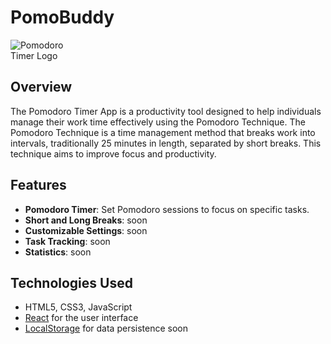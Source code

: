 # PomoBuddy

<img src="https://github.com/vermenea/pomo-buddy/blob/master/public/webicon.png?raw=true" alt="Pomodoro Timer Logo" style="max-width: 100px">


## Overview

The Pomodoro Timer App is a productivity tool designed to help individuals manage their work time effectively using the Pomodoro Technique. The Pomodoro Technique is a time management method that breaks work into intervals, traditionally 25 minutes in length, separated by short breaks. This technique aims to improve focus and productivity.

## Features

- **Pomodoro Timer**: Set Pomodoro sessions to focus on specific tasks.
- **Short and Long Breaks**: soon
- **Customizable Settings**: soon
- **Task Tracking**: soon
- **Statistics**: soon
  
## Technologies Used

- HTML5, CSS3, JavaScript
- [React](https://reactjs.org/) for the user interface
- [LocalStorage](https://developer.mozilla.org/en-US/docs/Web/API/Window/localStorage) for data persistence  soon




